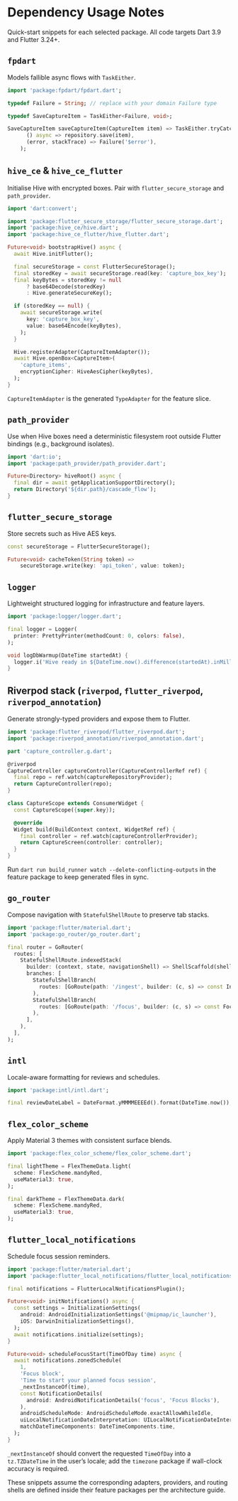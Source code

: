 # Dependency Usage Notes

Quick-start snippets for each selected package. All code targets Dart 3.9 and Flutter 3.24+.

## `fpdart`
Models fallible async flows with `TaskEither`.

```dart
import 'package:fpdart/fpdart.dart';

typedef Failure = String; // replace with your domain Failure type

typedef SaveCaptureItem = TaskEither<Failure, void>;

SaveCaptureItem saveCaptureItem(CaptureItem item) => TaskEither.tryCatch(
      () async => repository.save(item),
      (error, stackTrace) => Failure('$error'),
    );
```

## `hive_ce` & `hive_ce_flutter`
Initialise Hive with encrypted boxes. Pair with `flutter_secure_storage` and `path_provider`.

```dart
import 'dart:convert';

import 'package:flutter_secure_storage/flutter_secure_storage.dart';
import 'package:hive_ce/hive.dart';
import 'package:hive_ce_flutter/hive_flutter.dart';

Future<void> bootstrapHive() async {
  await Hive.initFlutter();

  final secureStorage = const FlutterSecureStorage();
  final storedKey = await secureStorage.read(key: 'capture_box_key');
  final keyBytes = storedKey != null
      ? base64Decode(storedKey)
      : Hive.generateSecureKey();

  if (storedKey == null) {
    await secureStorage.write(
      key: 'capture_box_key',
      value: base64Encode(keyBytes),
    );
  }

  Hive.registerAdapter(CaptureItemAdapter());
  await Hive.openBox<CaptureItem>(
    'capture_items',
    encryptionCipher: HiveAesCipher(keyBytes),
  );
}
```

`CaptureItemAdapter` is the generated `TypeAdapter` for the feature slice.

## `path_provider`
Use when Hive boxes need a deterministic filesystem root outside Flutter bindings (e.g., background isolates).

```dart
import 'dart:io';
import 'package:path_provider/path_provider.dart';

Future<Directory> hiveRoot() async {
  final dir = await getApplicationSupportDirectory();
  return Directory('${dir.path}/cascade_flow');
}
```

## `flutter_secure_storage`
Store secrets such as Hive AES keys.

```dart
const secureStorage = FlutterSecureStorage();

Future<void> cacheToken(String token) =>
    secureStorage.write(key: 'api_token', value: token);
```

## `logger`
Lightweight structured logging for infrastructure and feature layers.

```dart
import 'package:logger/logger.dart';

final logger = Logger(
  printer: PrettyPrinter(methodCount: 0, colors: false),
);

void logDbWarmup(DateTime startedAt) {
  logger.i('Hive ready in ${DateTime.now().difference(startedAt).inMilliseconds} ms');
}
```

## Riverpod stack (`riverpod`, `flutter_riverpod`, `riverpod_annotation`)
Generate strongly-typed providers and expose them to Flutter.

```dart
import 'package:flutter_riverpod/flutter_riverpod.dart';
import 'package:riverpod_annotation/riverpod_annotation.dart';

part 'capture_controller.g.dart';

@riverpod
CaptureController captureController(CaptureControllerRef ref) {
  final repo = ref.watch(captureRepositoryProvider);
  return CaptureController(repo);
}

class CaptureScope extends ConsumerWidget {
  const CaptureScope({super.key});

  @override
  Widget build(BuildContext context, WidgetRef ref) {
    final controller = ref.watch(captureControllerProvider);
    return CaptureScreen(controller: controller);
  }
}
```

Run `dart run build_runner watch --delete-conflicting-outputs` in the feature package to keep generated files in sync.

## `go_router`
Compose navigation with `StatefulShellRoute` to preserve tab stacks.

```dart
import 'package:flutter/material.dart';
import 'package:go_router/go_router.dart';

final router = GoRouter(
  routes: [
    StatefulShellRoute.indexedStack(
      builder: (context, state, navigationShell) => ShellScaffold(shell: navigationShell),
      branches: [
        StatefulShellBranch(
          routes: [GoRoute(path: '/ingest', builder: (c, s) => const IngestScreen())],
        ),
        StatefulShellBranch(
          routes: [GoRoute(path: '/focus', builder: (c, s) => const FocusScreen())],
        ),
      ],
    ),
  ],
);
```

## `intl`
Locale-aware formatting for reviews and schedules.

```dart
import 'package:intl/intl.dart';

final reviewDateLabel = DateFormat.yMMMMEEEEd().format(DateTime.now());
```

## `flex_color_scheme`
Apply Material 3 themes with consistent surface blends.

```dart
import 'package:flex_color_scheme/flex_color_scheme.dart';

final lightTheme = FlexThemeData.light(
  scheme: FlexScheme.mandyRed,
  useMaterial3: true,
);

final darkTheme = FlexThemeData.dark(
  scheme: FlexScheme.mandyRed,
  useMaterial3: true,
);
```

## `flutter_local_notifications`
Schedule focus session reminders.

```dart
import 'package:flutter/material.dart';
import 'package:flutter_local_notifications/flutter_local_notifications.dart';

final notifications = FlutterLocalNotificationsPlugin();

Future<void> initNotifications() async {
  const settings = InitializationSettings(
    android: AndroidInitializationSettings('@mipmap/ic_launcher'),
    iOS: DarwinInitializationSettings(),
  );
  await notifications.initialize(settings);
}

Future<void> scheduleFocusStart(TimeOfDay time) async {
  await notifications.zonedSchedule(
    1,
    'Focus block',
    'Time to start your planned focus session',
    _nextInstanceOf(time),
    const NotificationDetails(
      android: AndroidNotificationDetails('focus', 'Focus Blocks'),
    ),
    androidScheduleMode: AndroidScheduleMode.exactAllowWhileIdle,
    uiLocalNotificationDateInterpretation: UILocalNotificationDateInterpretation.absoluteTime,
    matchDateTimeComponents: DateTimeComponents.time,
  );
}
```

`_nextInstanceOf` should convert the requested `TimeOfDay` into a `tz.TZDateTime` in the user’s locale; add the `timezone` package if wall-clock accuracy is required.

These snippets assume the corresponding adapters, providers, and routing shells are defined inside their feature packages per the architecture guide.
